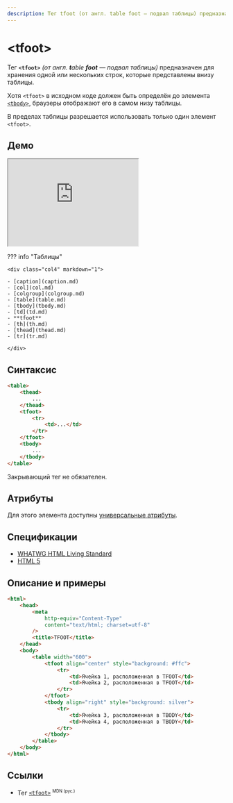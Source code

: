 ```yaml
---
description: Тег tfoot (от англ. table foot — подвал таблицы) предназначен для хранения одной или нескольких строк, которые представлены внизу таблицы
---
```


# &lt;tfoot&gt;

Тег **`<tfoot>`** _(от англ. **t**able **foot** — подвал таблицы)_ предназначен для хранения одной или нескольких строк, которые представлены внизу таблицы.

Хотя `<tfoot>` в исходном коде должен быть определён до элемента [`<tbody>`](tbody.md), браузеры отображают его в самом низу таблицы.

В пределах таблицы разрешается использовать только один элемент `<tfoot>`.

## Демо

<iframe class="interactive is-tabbed-taller-height" height="200" src="https://interactive-examples.mdn.mozilla.net/pages/tabbed/tfoot.html" title="MDN Web Docs Interactive Example" loading="lazy" data-readystate="complete"></iframe>

??? info "Таблицы"

    <div class="col4" markdown="1">

    - [caption](caption.md)
    - [col](col.md)
    - [colgroup](colgroup.md)
    - [table](table.md)
    - [tbody](tbody.md)
    - [td](td.md)
    - **tfoot**
    - [th](th.md)
    - [thead](thead.md)
    - [tr](tr.md)

    </div>

## Синтаксис

```html
<table>
    <thead>
        ...
    </thead>
    <tfoot>
        <tr>
            <td>...</td>
        </tr>
    </tfoot>
    <tbody>
        ...
    </tbody>
</table>
```

Закрывающий тег не обязателен.

## Атрибуты

Для этого элемента доступны [универсальные атрибуты](uni-attr.md).

## Спецификации

-   [WHATWG HTML Living Standard](https://html.spec.whatwg.org/multipage/tables.html#the-tfoot-element)
-   [HTML 5](http://www.w3.org/TR/html5/tabular-data.html#the-tfoot-element)

## Описание и примеры

```html
<html>
    <head>
        <meta
            http-equiv="Content-Type"
            content="text/html; charset=utf-8"
        />
        <title>TFOOT</title>
    </head>
    <body>
        <table width="600">
            <tfoot align="center" style="background: #ffc">
                <tr>
                    <td>Ячейка 1, расположенная в TFOOT</td>
                    <td>Ячейка 2, расположенная в TFOOT</td>
                </tr>
            </tfoot>
            <tbody align="right" style="background: silver">
                <tr>
                    <td>Ячейка 3, расположенная в TBODY</td>
                    <td>Ячейка 4, расположенная в TBODY</td>
                </tr>
            </tbody>
        </table>
    </body>
</html>
```

## Ссылки

-   Тег [`<tfoot>`](https://developer.mozilla.org/ru/docs/Web/HTML/Element/tfoot) <sup><small>MDN (рус.)</small></sup>

